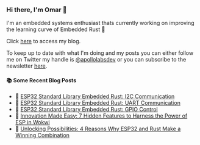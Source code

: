 ### Hi there, I'm Omar 👋

I'm an embedded systems enthusiast thats currently working on improving the learning curve of Embedded Rust 🦀

Click [here](https://apollolabsblog.hashnode.dev/) to access my blog.

To keep up to date with what I'm doing and my posts you can either follow me on Twitter my handle is [@apollolabsdev](https://twitter.com/apollolabsbin) or you can subscribe to the newsletter [here](http://subscribepage.io/apollolabsnewsletter).

<!--
**apollolabsdev/apollolabsdev** is a ✨ _special_ ✨ repository because its `README.md` (this file) appears on your GitHub profile.

Here are some ideas to get you started:

- 🔭 I’m currently working on ...
- 🌱 I’m currently learning ...
- 👯 I’m looking to collaborate on ...
- 🤔 I’m looking for help with ...
- 💬 Ask me about ...
- 📫 How to reach me: ...
- 😄 Pronouns: ...
- ⚡ Fun fact: ...
-->


#### :books: Some Recent Blog Posts
<!-- BLOGPOSTS:START -->
 - 💫 [ESP32 Standard Library Embedded Rust: I2C Communication](https://apollolabsblog.hashnode.dev/esp32-standard-library-embedded-rust-i2c-communication)
 - 🌮 [ESP32 Standard Library Embedded Rust: UART Communication](https://apollolabsblog.hashnode.dev/esp32-standard-library-embedded-rust-uart-communication)
 - 💫 [ESP32 Standard Library Embedded Rust: GPIO Control](https://apollolabsblog.hashnode.dev/esp32-standard-library-embedded-rust-gpio-control)
 - 🚀 [Innovation Made Easy: 7 Hidden Features to Harness the Power of ESP in Wokwi](https://apollolabsblog.hashnode.dev/innovation-made-easy-7-hidden-features-to-harness-the-power-of-esp-in-wokwi)
 - 💫 [Unlocking Possibilities: 4 Reasons Why ESP32 and Rust Make a Winning Combination](https://apollolabsblog.hashnode.dev/unlocking-possibilities-4-reasons-why-esp32-and-rust-make-a-winning-combination)<!-- BLOGPOSTS:END -->
